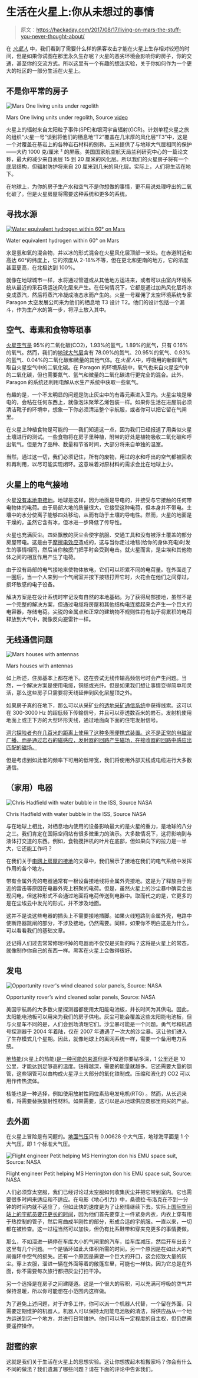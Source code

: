 # 生活在火星上:你从未想过的事情

> 原文：<https://hackaday.com/2017/08/17/living-on-mars-the-stuff-you-never-thought-about/>

在 *[火星人](https://hackaday.com/2017/06/30/hacking-on-mars-in-the-martian/)* 中，我们看到了需要什么样的黑客攻击才能在火星上生存相对较短的时间，但是如果你试图在那里永久生存呢？火星的恶劣环境会影响你的房子，你的交通，甚至你的交流方式。所以这里有一个有趣的想法实验，关于你如何作为一个更大的社区的一部分生活在火星上。

## 不是你平常的房子

![Mars One living units under regolith](img/fd048b28f669c50dce8bb6636b9340c6.png)

Mars One living units under regolith, Source [video](https://www.youtube.com/watch?v=_vP5G5gxY8E)

火星上的辐射来自太阳粒子事件(SPE)和银河宇宙辐射(GCR)。计划单程火星之旅的组织“火星一号”谈到将他们的栖息地“T2”覆盖在几米厚的风化层“T3”中，这是一个对覆盖在基岩上的各种岩石材料的别称。五米提供了与地球大气层相同的保护——大约 1000 克/厘米 ² 的屏蔽。美国国家航空航天局兰利研究中心的一篇论文称，最大的减少来自表层 15 到 20 厘米的风化层。所以我们的火星房子将有一个底层结构，但辐射防护将来自 20 厘米到几米的风化层。实际上，人们将生活在地下。

在地球上，为你的房子生产水和空气不是你想做的事情，更不用说处理呼出的二氧化碳了。但是火星房屋将需要这种系统和更多的系统。

## 寻找水源

[![Water equivalent hydrogen within 60&deg; on Mars](img/d358b62515e5ac2f05b28ed17e9ee7c3.png)](https://hackaday.com/wp-content/uploads/2017/08/water_equivalent_hydrogen_abundance_in_the_lower_latitudes_of_mars_01.jpg)

Water equivalent hydrogen within 60° on Mars

水是氢和氧的混合物，并以冰的形式混合在火星风化层顶部一米处。在赤道附近和高达 60°的纬度上，它的浓度从 2-18%不等，但在更北和更南的地方，它的浓度甚至更高，在北极达到 100%。

就像在地球城市一样，水将通过管道或从其他地方运进来，或者可以由室内环境系统从最近的采石场运送风化层来产生。在任何情况下，它都是通过加热风化层将冰变成蒸汽，然后将蒸汽冷凝成液态水而产生的。火星一号雇佣了太空环境系统专家 Paragon 太空发展公司来为他们的栖息地 T3 设计 T2。他们的设计包括一个漏斗，作为生产水的第一步，将浮土放入其中。

## 空气、毒素和食物等琐事

[火星空气是](https://en.wikipedia.org/wiki/Mars#Atmosphere) 95%的二氧化碳(CO2)，1.93%的氩气，1.89%的氮气，只有 0.16%的氧气。然而，我们的[地球大气层](https://en.wikipedia.org/wiki/Atmosphere_of_Earth)含有 78.09%的氮气、20.95%的氧气、0.93%的氩气、0.04%的二氧化碳和微量的其他气体。在*火星人*中，呼吸用的新鲜氧气取自火星空气中的二氧化碳。在 Paragon 的环境系统中，氧气也来自火星空气中的二氧化碳，但也需要氮气、氩气和微量的二氧化碳进行更完全的混合。此外，Paragon 的系统还利用电解从水生产系统中获取一些氧气。

有趣的是，一个不太明显的问题是防止灰尘中的有毒元素进入室内。火星尘埃是带电的，会粘在任何东西上，就像泡沫聚苯乙烯包装一样。如果你生活在进屋前必须清洁靴子的环境中，想象一下你必须清洁整个宇航服，或者你可以把它留在气闸里。

在火星上种植食物是可能的——我们知道这一点，因为我们已经报道了用类似火星土壤进行的测试。一些食物将在房子里种植，附带的好处是植物吸收二氧化碳和呼出氧气。但是为了品种、数量和节省时间，大部分将来自单独的温室。

当然，通过这一切，我们必须记住，所有的废物，用过的水和呼出的空气都被回收和再利用，以尽可能实现闭环。这意味着对原材料的需求会比在地球上少。

## 火星上的电气接地

火星[没有本地电接地](https://www.nap.edu/catalog/10360/safe-on-mars-precursor-measurements-necessary-to-support-human-operations)。地球是这样，因为地面是导电的，并接受与它接触的任何带电物体的电荷。由于局部大地的质量很大，它接受这种电荷，但本身并不带电。土壤中的水分使离子能够四处移动，从而有助于土壤的导电性。然而，火星的地面是干燥的，虽然它含有冰，但冰进一步降低了传导性。

火星也充满灰尘。四处飘散的灰尘会使宇航服、交通工具和没有被浮土覆盖的部分房屋带电。这是由于[摩擦电效应](https://en.wikipedia.org/wiki/Triboelectric_effect)造成的，这与当你走过地毯(给你的身体充电)时发生的事情相同，然后当你触摸门把手时会受到电击。就火星而言，是尘埃和其他物体之间的相互作用产生了电荷。

由于没有局部的电气接地来使物体放电，它们可以积累不同的电荷量。在外面走了一圈后，当一个人来到一个气闸室并按下按钮打开它时，火花会在他们之间穿过，损坏敏感的电子设备。

解决方案是在设计系统时牢记没有自然的本地基础。为了获得局部接地，虽然不是一个完整的解决方案，但通过电缆将房屋和其他结构电连接起来会产生一个巨大的电容器，存储电荷。尖锐的金属点和正常的建筑物不规则性将有助于将累积的电荷释放到大气中，就像反向避雷针一样。

## 无线通信问题

![Mars houses with antennas](img/a61b72f266f9389497d27c27c84fccf6.png)

Mars houses with antennas

如上所述，住房基本上都在地下。这在尝试无线传输高频信号时会产生问题。当然，一个解决方案是使用电缆，铜缆或光纤。但是如果我们想让事情变得简单和灵活，那么这些房子只需要将天线延伸到风化层屋顶之外。

如果房子真的在地下，那么可以从采矿业的[透地采矿通信系统](https://en.wikipedia.org/wiki/Through-the-earth_mine_communications)中获得线索。这可以在 300-3000 Hz 的超低频下传输信号，并且可以穿透数百米的岩石。发射机使用地面上或正下方的大型环形天线，通过地面向下面的住宅发射信号。

[洞穴探险者也在几百米的距离上使用了这种多圈便携式装置。这不是正常的电磁波广播，而是通过岩石的磁感应，发射器的回路产生磁场，在接收器的回路中感应出匹配的磁场。](http://site2.caves.org.uk/radio/comms_in_caves.html)

但是考虑到如此低的频率下可用的低带宽，我们将使用外部天线或电缆进行大多数通信。

## （家用）电器

![Chris Hadfield with water bubble in the ISS, Source NASA](img/2d6a823d08311b6a9064212a40adec3e.png)

Chris Hadfield with water bubble in the ISS, Source NASA

与在地球上相比，对栖息地内使用的设备影响最大的是火星的重力，是地球的八分之三。我们肯定在国际空间站有很多微重力的演示。大多数情况下，这将影响到与液体打交道的东西。例如，食物搅拌机的叶片在底部，但如果向下的拉力是一半大，它还能工作吗？

在我们关于[电网上房屋的接地](http://hackaday.com/2017/07/25/earth-ground-and-the-grid/)的文章中，我们展示了接地在我们的电气系统中发挥作用的各个地方。

带有金属外壳的电器通常有一根设备接地线将金属外壳接地。这是为了释放由于附近的雷击等原因在电器外壳上积聚的电荷。但是，虽然火星上的沙尘暴中确实会出现闪电，但这种形式不会通过地面将电荷传送到电器中。取而代之的是，它更多的是在尘埃云中发光的形式，并不涉及地面。

这并不是说这些电器的插头上不需要接地插脚。如果火线短路到金属外壳，电路中使断路器跳闸的部分，不涉及接地，仍然需要。同样，如果你不明白这是为什么，可以看看我们的基础文章。

还记得人们过去常常修理坏掉的电器而不仅仅是买新的吗？这将是火星上的常态，就像制作你自己的东西一样。黑客在火星上会做得很好。

## 发电

![Opportunity rover's wind cleaned solar panels, Source: NASA](img/31fec0d34e4e6043f79dfa96f95dafdf.png)

Opportunity rover’s wind cleaned solar panels, Source: NASA

美国宇航局的大多数火星探测器都使用太阳能电池板，并长时间为其供电。因此，太阳能电池板可以用来为我们的房子供电。灰尘可能会覆盖这些太阳能电池板，但与火星车不同的是，人们会到场清理它们。沙尘暴可能是一个问题。勇气号和机遇号探测器于 2004 年着陆，仅在 2007 年遭遇了一次大的沙尘暴。这让他们进入了生存模式几个星期。因此，就像地球上的离网系统一样，需要一个备用电力系统。

[地热能](https://en.wikipedia.org/wiki/Geothermal_energy)(火星上的热能)[是一种可能的来源](https://www.forbes.com/sites/brucedorminey/2016/09/30/why-geothermal-energy-will-be-key-to-mars-colonization/)但是不知道你要钻多深，1 公里还是 10 公里，才能达到足够高的温度。钻得越深，需要的能量就越多。它还需要大量的钢管，这些钢管可以由构成火星浮土大部分的氧化铁制成。压缩和液化的 CO2 可以用作传热流体。

核能也是一种选择，例如使用放射性同位素热电发电机(RTG) 。然而，从长远来看，将需要替换放射性材料。如果需要，这可以是从地球供应商那里购买的产品。

## 去外面

在火星上冒险是有问题的。[地面气压](https://en.wikipedia.org/wiki/Mars#Atmosphere)只有 0.00628 个大气压，地球海平面是 1 个大气压，即 1 个标准大气压。

![Flight engineer Petit helping MS Herrington don his EMU space suit, Source: NASA](img/524a5cba3f1314a828aa5369e8c0adc5.png)

Flight engineer Petit helping MS Herrington don his EMU space suit, Source: NASA

人们必须穿太空服，我们已经讨论过太空服如何收集灰尘并把它带到室内。它也需要很多时间来适应和不适应。在电影《地心引力》中，桑德拉·布洛克在不到一分钟的时间内就不适应了，但如此快的速度是为了让剧情继续下去。实际上[国际空间站上的宇航员要花更长的时间](https://www.youtube.com/watch?v=VsdoJy8rzZg)，因为他们首先要穿上一件紧身内衣，内衣上穿有用于热控制的管子，然后弯曲成半刚性的部分，形成合适的宇航服。一直以来，一切都在被检查。这一过程当然可以加快，但仍有比系鞋带和穿夹克更多的事情要做。

那么，不如溜进一辆停在车库大小的气闸里的汽车，给车库减压，然后开车出去？这里有几个问题。一个是循环如此大体积所需的时间。另一个原因是在如此大的气闸循环中空气的损失。还有一个原因是需要一个巨大的开口，这会招致大量的灰尘。穿上衣服，溜进一辆在外面等着的敞篷车里，可能也一样快。因为它总是在外面，你不需要每次旅行都把灰尘打扫干净。

另一个选择是在房子之间建隧道。这是一个很大的容积，可以充满可呼吸的空气并保持温暖，所以你可能想在小范围内这样做。

为了避免上述问题，对于许多工作，你可以派一个机器人代替，一个留在外面，只需要定期维护的机器人。机器人可以保持太阳能电池板的清洁，将供应品从一个地方运送到另一个地方，并进行日常维护。他们可以有一定程度的自主权，但仍然需要遥控操作。

## 甜蜜的家

这就是我们关于生活在火星上的思想实验。这让你想拔起木桩搬家吗？你会有什么不同的做法？我们遗漏了哪些问题？请在下面的评论中告诉我们。
